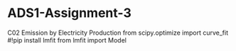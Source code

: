 # ADS1-Assignment-3
C02 Emission by Electricity Production
from scipy.optimize import curve_fit
#!pip install lmfit
from lmfit import Model
